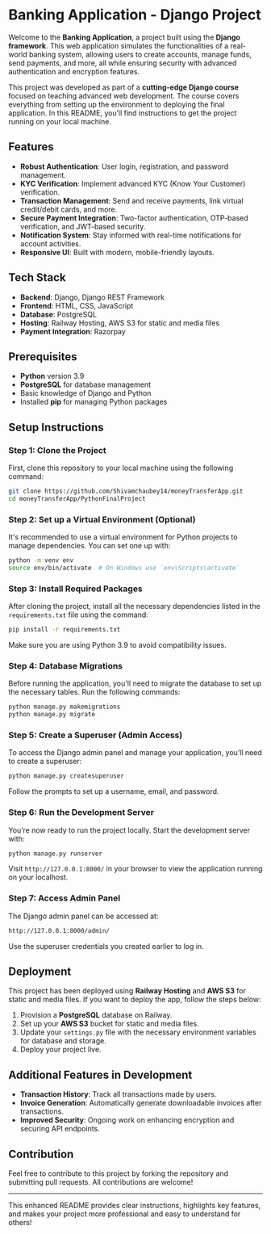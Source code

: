 # Banking Application - Django Project

Welcome to the **Banking Application**, a project built using the **Django framework**. This web application simulates the functionalities of a real-world banking system, allowing users to create accounts, manage funds, send payments, and more, all while ensuring security with advanced authentication and encryption features.

This project was developed as part of a **cutting-edge Django course** focused on teaching advanced web development. The course covers everything from setting up the environment to deploying the final application. In this README, you’ll find instructions to get the project running on your local machine.

## Features
- **Robust Authentication**: User login, registration, and password management.
- **KYC Verification**: Implement advanced KYC (Know Your Customer) verification.
- **Transaction Management**: Send and receive payments, link virtual credit/debit cards, and more.
- **Secure Payment Integration**: Two-factor authentication, OTP-based verification, and JWT-based security.
- **Notification System**: Stay informed with real-time notifications for account activities.
- **Responsive UI**: Built with modern, mobile-friendly layouts.

## Tech Stack
- **Backend**: Django, Django REST Framework
- **Frontend**: HTML, CSS, JavaScript
- **Database**: PostgreSQL
- **Hosting**: Railway Hosting, AWS S3 for static and media files
- **Payment Integration**: Razorpay

## Prerequisites
- **Python** version 3.9
- **PostgreSQL** for database management
- Basic knowledge of Django and Python
- Installed **pip** for managing Python packages

## Setup Instructions

### Step 1: Clone the Project
First, clone this repository to your local machine using the following command:

```bash
git clone https://github.com/Shivamchaubey14/moneyTransferApp.git
cd moneyTransferApp/PythonFinalProject
```

### Step 2: Set up a Virtual Environment (Optional)
It's recommended to use a virtual environment for Python projects to manage dependencies. You can set one up with:

```bash
python -m venv env
source env/bin/activate  # On Windows use `env\Scripts\activate`
```

### Step 3: Install Required Packages
After cloning the project, install all the necessary dependencies listed in the `requirements.txt` file using the command:

```bash
pip install -r requirements.txt
```

Make sure you are using Python 3.9 to avoid compatibility issues.

### Step 4: Database Migrations
Before running the application, you'll need to migrate the database to set up the necessary tables. Run the following commands:

```bash
python manage.py makemigrations
python manage.py migrate
```

### Step 5: Create a Superuser (Admin Access)
To access the Django admin panel and manage your application, you’ll need to create a superuser:

```bash
python manage.py createsuperuser
```

Follow the prompts to set up a username, email, and password.

### Step 6: Run the Development Server
You’re now ready to run the project locally. Start the development server with:

```bash
python manage.py runserver
```

Visit `http://127.0.0.1:8000/` in your browser to view the application running on your localhost.

### Step 7: Access Admin Panel
The Django admin panel can be accessed at:

```bash
http://127.0.0.1:8000/admin/
```

Use the superuser credentials you created earlier to log in.

## Deployment
This project has been deployed using **Railway Hosting** and **AWS S3** for static and media files. If you want to deploy the app, follow the steps below:

1. Provision a **PostgreSQL** database on Railway.
2. Set up your **AWS S3** bucket for static and media files.
3. Update your `settings.py` file with the necessary environment variables for database and storage.
4. Deploy your project live.

## Additional Features in Development
- **Transaction History**: Track all transactions made by users.
- **Invoice Generation**: Automatically generate downloadable invoices after transactions.
- **Improved Security**: Ongoing work on enhancing encryption and securing API endpoints.

## Contribution
Feel free to contribute to this project by forking the repository and submitting pull requests. All contributions are welcome!

---

This enhanced README provides clear instructions, highlights key features, and makes your project more professional and easy to understand for others!

